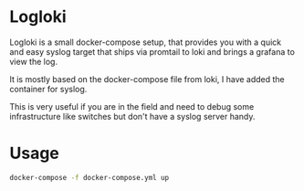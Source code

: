 # Logloki
Logloki is a small docker-compose setup, that provides you with a quick and
easy syslog target that ships via promtail to loki and brings a grafana to view the log.

It is mostly based on the docker-compose file from loki, I have added the
container for syslog.

This is very useful if you are in the field and need to debug some infrastructure like switches but don't have a syslog server handy.

# Usage
```bash
docker-compose -f docker-compose.yml up
```
